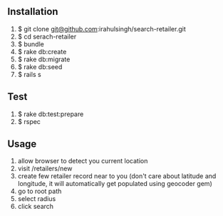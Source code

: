 ## Installation

1. $ git clone git@github.com:irahulsingh/search-retailer.git
2. $ cd serach-retailer
3. $ bundle
4. $ rake db:create
5. $ rake db:migrate
6. $ rake db:seed
7. $ rails s

## Test

1. $ rake db:test:prepare
2. $ rspec

## Usage

1. allow browser to detect you current location
2. visit /retailers/new
3. create few retailer record near to you (don't care about latitude and longitude, it will automatically get populated using geocoder gem)
3. go to root path 
4. select radius
5. click search